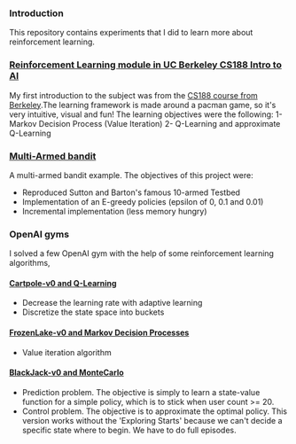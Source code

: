### Introduction
This repository contains experiments that I did to learn more about reinforcement learning.

### [Reinforcement Learning module in UC Berkeley CS188 Intro to AI](cs188/q3)
My first introduction to the subject was from the [CS188 course from Berkeley](http://ai.berkeley.edu/home.html).The learning framework is made around a pacman game, so it's very intuitive, visual and fun! The learning objectives were the following:
1- Markov Decision Process (Value Iteration)
2- Q-Learning and approximate Q-Learning

### [Multi-Armed bandit](Multi_Armed_Bandits.ipynb)
A multi-armed bandit example. The objectives of this project were:
- Reproduced Sutton and Barton's famous 10-armed Testbed
- Implementation of an E-greedy policies (epsilon of 0, 0.1 and 0.01)
- Incremental implementation (less memory hungry)

### OpenAI gyms
I solved a few OpenAI gym with the help of some reinforcement learning algorithms,

#### [Cartpole-v0 and Q-Learning](Q_learning_CartPole_v0.ipynb)
- Decrease the learning rate with adaptive learning
- Discretize the state space into buckets

#### [FrozenLake-v0 and Markov Decision Processes](FrozenLake_Markov_Decision_Process.ipynb)
- Value iteration algorithm 

#### [BlackJack-v0 and MonteCarlo](Monte_Carlo_BlackJack.ipynb)
- Prediction problem. The objective is simply to learn a state-value function for a simple policy, which is to stick when user count >= 20.
- Control problem. The objective is to approximate the optimal policy. This version works without the 'Exploring Starts' because we can't decide a specific state where to begin. We have to do full episodes.
